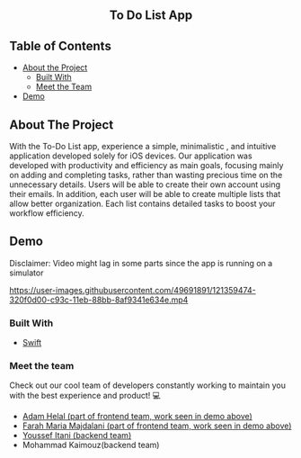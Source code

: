 <br />
<p align="center">
  </a>

  <h2 align="center">
    To Do List App
  </h2>
</p>



<!-- TABLE OF CONTENTS -->
## Table of Contents

* [About the Project](#about-the-project)
  * [Built With](#built-with)
  * [Meet the Team](#meet-the-team)
* [Demo](#demo)








<!-- ABOUT THE PROJECT -->
## About The Project

With the To-Do List app, experience a simple, minimalistic , and intuitive application developed solely for iOS
devices. Our application was developed with productivity and efficiency as main goals, focusing mainly on adding
and completing tasks, rather than wasting precious time on the unnecessary details.
Users will be able to create their own account using their emails. In addition, each user will be able to create
multiple lists that allow better organization. Each list contains detailed tasks to boost your workflow efficiency.



## Demo
Disclaimer: Video might lag in some parts since the app is running on a simulator

https://user-images.githubusercontent.com/49691891/121359474-320f0d00-c93c-11eb-88bb-8af9341e634e.mp4




### Built With

* [Swift](https://developer.apple.com/swift/)

### Meet the team
Check out our cool team of developers constantly working to maintain you with the best experience and product! :computer:
* [Adam Helal (part of frontend team, work seen in demo above)](https://github.com/AdamHelal)
* [Farah Maria Majdalani (part of frontend team, work seen in demo above)](https://github.com/farahmmajdalani)
* [Youssef Itani (backend team)](https://github.com/ymi05)
* Mohammad Kaimouz(backend team)

